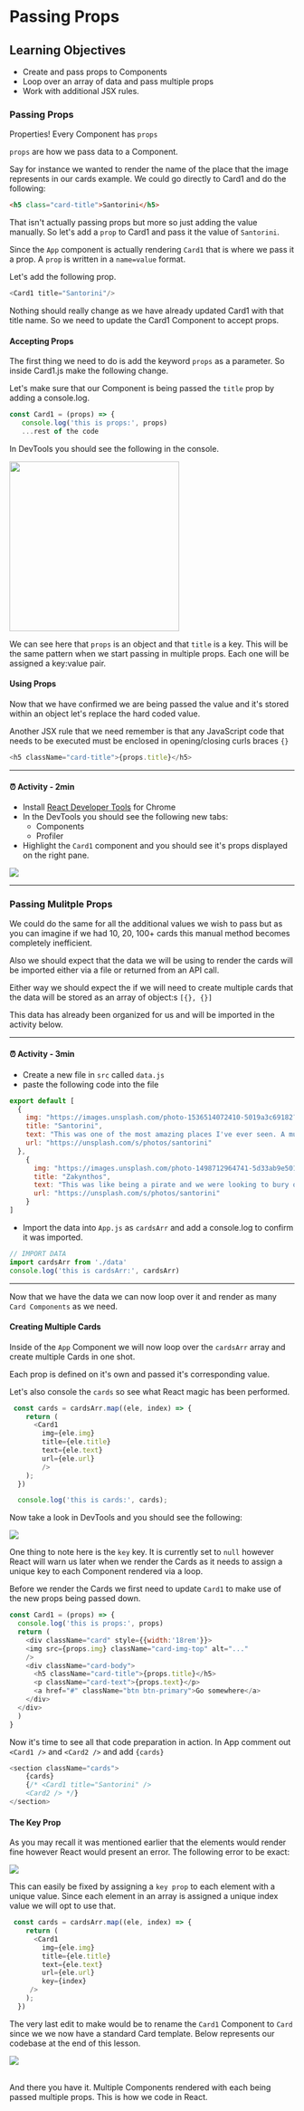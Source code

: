 # Passing Props

## Learning Objectives

*   Create and pass props to Components
*   Loop over an array of data and pass multiple props
*   Work with additional JSX rules. 


### Passing Props

Properties!  Every Component has `props` 

`props` are how we pass data to a Component. 

Say for instance we wanted to render the name of the place that the image represents in our cards example. We could go directly to Card1 and do the following: 

```html
<h5 class="card-title">Santorini</h5>
```

That isn't actually passing props but more so just adding the value manually. So let's add a `prop` to Card1 and pass it the value of `Santorini`.

Since the `App` component is actually rendering `Card1` that is where we pass it a prop.  A `prop` is written in a `name=value` format. 

Let's add the following prop.

```js
<Card1 title="Santorini"/>
```

Nothing should really change as we have already updated Card1 with that title name. So we need to update the Card1 Component to accept props.

#### Accepting Props
The first thing we need to do is add the keyword `props` as a parameter. So inside Card1.js make the following change. 

Let's make sure that our Component is being passed the `title` prop by adding a console.log.

```js
const Card1 = (props) => {
   console.log('this is props:', props)
   ...rest of the code
```

In DevTools you should see the following in the console.

<img src="https://i.imgur.com/HlrtO2T.png" width=300/>

We can see here that `props` is an object and that `title` is a key.  This will be the same pattern when we start passing in multiple props.  Each one will be assigned a key:value pair. 


#### Using Props

Now that we have confirmed we are being passed the value and it's stored within an object let's replace the hard coded value.

Another JSX rule that we need remember is that any JavaScript code that needs to be executed must be enclosed in opening/closing curls braces `{}`

```js
<h5 className="card-title">{props.title}</h5>
```

<hr>

#### <g-emoji class="g-emoji" alias="alarm_clock" fallback-src="https://github.githubassets.com/images/icons/emoji/unicode/23f0.png">⏰</g-emoji> Activity - 2min

- Install [React Developer Tools](https://chrome.google.com/webstore/detail/react-developer-tools/fmkadmapgofadopljbjfkapdkoienihi?hl=en) for Chrome
- In the DevTools you should see the following new tabs:
     - Components
     - Profiler
- Highlight the `Card1` component and you should see it's props displayed on the right pane.

<img src="https://i.imgur.com/1z614lc.png" />

<hr>

### Passing Mulitple Props

We could do the same for all the additional values we wish to pass but as you can imagine if we had 10, 20, 100+ cards this manual method becomes completely inefficient. 

Also we should expect that the data we will be using to render the cards will be imported either via a file or returned from an API call. 

Either way we should expect the if we will need to create multiple cards that the data will be stored as an array of object:s  `[{}, {}]`

This data has already been organized for us and will be imported in the activity below.

<hr>

#### <g-emoji class="g-emoji" alias="alarm_clock" fallback-src="https://github.githubassets.com/images/icons/emoji/unicode/23f0.png">⏰</g-emoji> Activity - 3min

- Create a new file in `src` called `data.js`
- paste the following code into the file

```js
export default [
  {
    img: "https://images.unsplash.com/photo-1536514072410-5019a3c69182?ixlib=rb-1.2.1&ixid=eyJhcHBfaWQiOjEyMDd9&auto=format&fit=crop&w=400&q=60",
    title: "Santorini",
    text: "This was one of the most amazing places I've ever seen. A must see for eveyrone",
    url: "https://unsplash.com/s/photos/santorini"
  },
    {
      img: "https://images.unsplash.com/photo-1498712964741-5d33ab9e5017?ixlib=rb-1.2.1&ixid=eyJhcHBfaWQiOjEyMDd9&auto=format&fit=crop&w=400&q=600",
      title: "Zakynthos",
      text: "This was like being a pirate and we were looking to bury our treasure. It was so isolated and beautiful. ",
      url: "https://unsplash.com/s/photos/santorini"
    }
]

```

- Import the data into `App.js` as `cardsArr` and add a console.log to confirm it was imported. 

```js
// IMPORT DATA
import cardsArr from './data'
console.log('this is cardsArr:', cardsArr)
```
<hr>

Now that we have the data we can now loop over it and render as many `Card Components` as we need. 

#### Creating Multiple Cards

Inside of the `App` Component we will now loop over the `cardsArr` array and create multiple Cards in one shot. 

Each prop is defined on it's own and passed it's corresponding value.

Let's also console the `cards` so see what React magic has been performed.

```js
 const cards = cardsArr.map((ele, index) => {
    return (
      <Card1 
        img={ele.img} 
        title={ele.title} 
        text={ele.text} 
        url={ele.url} 
        />
    );
  })

  console.log('this is cards:', cards);
  ```

Now take a look in DevTools and you should see the following:

<img src="https://i.imgur.com/gx42Kme.png" />

One thing to note here is the `key` key.  It is currently set to `null` however React will warn us later when we render the Cards as it needs to assign a unique key to each Component rendered via a loop. 

Before we render the Cards we first need to update `Card1` to make use of the new props being passed down. 

```js
const Card1 = (props) => {
  console.log('this is props:', props)
  return (
    <div className="card" style={{width:'18rem'}}>
    <img src={props.img} className="card-img-top" alt="..."
    />
    <div className="card-body">
      <h5 className="card-title">{props.title}</h5>
      <p className="card-text">{props.text}</p>
      <a href="#" className="btn btn-primary">Go somewhere</a>
    </div>
  </div>
  )
}
```

Now it's time to see all that code preparation in action. In App comment out `<Card1 />` and `<Card2 />` and add `{cards}`

```js
<section className="cards">
    {cards}
    {/* <Card1 title="Santorini" />
    <Card2 /> */}
</section>
```

#### The Key Prop

As you may recall it was mentioned earlier that the elements would render fine however React would present an error.  The following error to be exact:

<img src="https://i.imgur.com/Ofg12N1.png" >

This can easily be fixed by assigning a `key prop` to each element with a unique value.  Since each element in an array is assigned a unique index value we will opt to use that. 

```js
 const cards = cardsArr.map((ele, index) => {
    return (
      <Card1 
        img={ele.img} 
        title={ele.title} 
        text={ele.text} 
        url={ele.url} 
        key={index}
     />
    );
  })
```

The very last edit to make would be to rename the `Card1` Component to `Card` since we we now have a standard Card template. Below represents our codebase at the end of this lesson.

<img src="https://i.imgur.com/SLtYu9d.png">
<br>
<br>

And there you have it.  Multiple Components rendered with each being passed multiple props.  This is how we code in React. 


